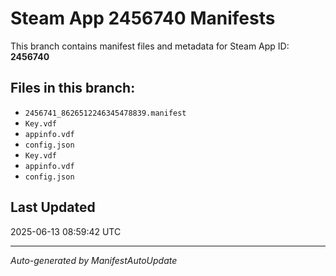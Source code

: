 # Steam App 2456740 Manifests

This branch contains manifest files and metadata for Steam App ID: **2456740**

## Files in this branch:
- `2456741_8626512246345478839.manifest`
- `Key.vdf`
- `appinfo.vdf`
- `config.json`
- `Key.vdf`
- `appinfo.vdf`
- `config.json`

## Last Updated
2025-06-13 08:59:42 UTC

---
*Auto-generated by ManifestAutoUpdate*
